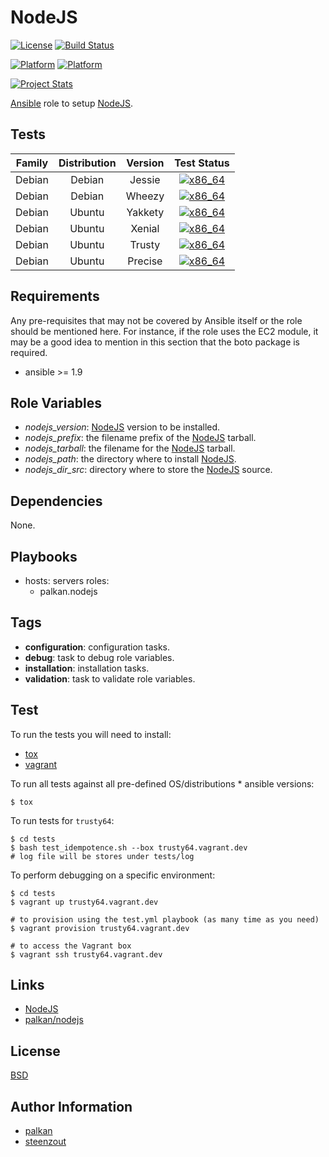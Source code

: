 # NodeJS

[![License](https://img.shields.io/badge/license-New%20BSD-blue.svg?style=flat)](https://raw.githubusercontent.com/ansiblebit/nodejs/master/LICENSE)
[![Build Status](https://travis-ci.org/ansiblebit/nodejs.svg?branch=master)](https://travis-ci.org/ansiblebit/nodejs)

[![Platform](http://img.shields.io/badge/platform-debian-a80030.svg?style=flat)](#)
[![Platform](http://img.shields.io/badge/platform-ubuntu-dd4814.svg?style=flat)](#)

[![Project Stats](https://www.openhub.net/p/ansiblebit-nodejs/widgets/project_thin_badge.gif)](https://www.openhub.net/p/ansiblebit-nodejs/)

[Ansible][ansible] role to setup [NodeJS][nodejs].


## Tests

| Family | Distribution | Version | Test Status |
|:-:|:-:|:-:|:-:|
| Debian | Debian  | Jessie  | [![x86_64](http://img.shields.io/badge/x86_64-passed-006400.svg?style=flat)](#) |
| Debian | Debian  | Wheezy  | [![x86_64](http://img.shields.io/badge/x86_64-passed-006400.svg?style=flat)](#) |
| Debian | Ubuntu  | Yakkety | [![x86_64](http://img.shields.io/badge/x86_64-passed-006400.svg?style=flat)](#) |
| Debian | Ubuntu  | Xenial  | [![x86_64](http://img.shields.io/badge/x86_64-passed-006400.svg?style=flat)](#) |
| Debian | Ubuntu  | Trusty  | [![x86_64](http://img.shields.io/badge/x86_64-passed-006400.svg?style=flat)](#) |
| Debian | Ubuntu  | Precise | [![x86_64](http://img.shields.io/badge/x86_64-passed-006400.svg?style=flat)](#) |

## Requirements

Any pre-requisites that may not be covered by Ansible itself or the role should be mentioned here.
For instance, if the role uses the EC2 module,
it may be a good idea to mention in this section that the boto package is required.

- ansible >= 1.9


## Role Variables

- *nodejs_version*: [NodeJS][nodejs] version to be installed.
- *nodejs_prefix*: the filename prefix of the [NodeJS][nodejs] tarball.
- *nodejs_tarball*: the filename for the [NodeJS][nodejs] tarball.
- *nodejs_path*: the directory where to install [NodeJS][nodejs].
- *nodejs_dir_src*: directory where to store the [NodeJS][nodejs] source.


## Dependencies

None.


## Playbooks

  - hosts: servers
    roles:
       - palkan.nodejs


## Tags

- **configuration**: configuration tasks.
- **debug**: task to debug role variables.
- **installation**: installation tasks.
- **validation**: task to validate role variables.


## Test

To run the tests you will need to install:

- [tox](https://tox.readthedocs.org/)
- [vagrant](https://www.vagrantup.com/)

To run all tests against all pre-defined OS/distributions * ansible versions:

```
$ tox
```

To run tests for `trusty64`:

```
$ cd tests
$ bash test_idempotence.sh --box trusty64.vagrant.dev
# log file will be stores under tests/log
```

To perform debugging on a specific environment:

```
$ cd tests
$ vagrant up trusty64.vagrant.dev

# to provision using the test.yml playbook (as many time as you need)
$ vagrant provision trusty64.vagrant.dev

# to access the Vagrant box
$ vagrant ssh trusty64.vagrant.dev
```


## Links

- [NodeJS][nodejs]
- [palkan/nodejs][palkan/nodejs]


## License

[BSD][bsd]


## Author Information

- [palkan][palkan]
- [steenzout][steenzout]

[ansible]:      https://www.ansible.com         "Ansible"
[bsd]:          https://github.com/ansiblebit/nodejs/blob/master/LICENSE "BSD license"
[nodejs]:       https://nodejs.org/             "NodeJS"
[palkan]:       https://github.com/palkan/      "Vladimir Dementyev"
[palkan/nodejs]: https://github.com/palkan-ansible/nodejs "Palkan's NodeJS Ansible role"
[steenzout]:    http://github.com/steenzout/    "Pedro Salgado"
